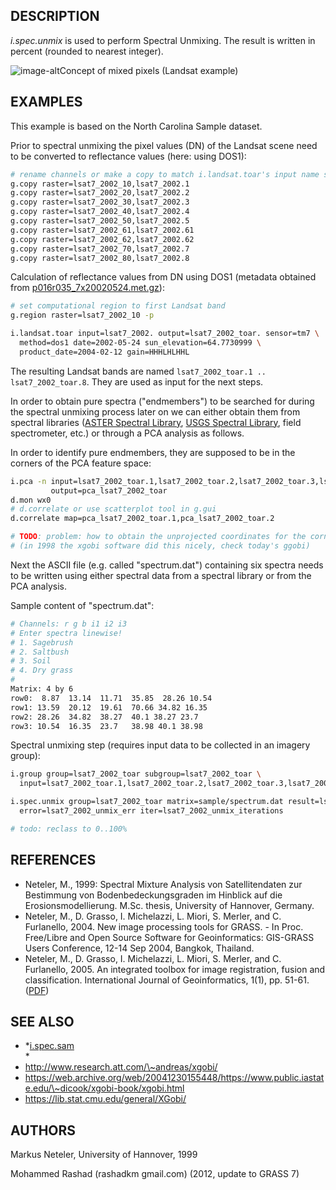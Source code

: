 ## DESCRIPTION

*i.spec.unmix* is used to perform Spectral Unmixing. The result is
written in percent (rounded to nearest integer).

![image-alt](mixed_pixels_spectrum.png)Concept of mixed pixels (Landsat
example)

## EXAMPLES

This example is based on the North Carolina Sample dataset.

Prior to spectral unmixing the pixel values (DN) of the Landsat scene
need to be converted to reflectance values (here: using DOS1):

```sh
# rename channels or make a copy to match i.landsat.toar's input name scheme:
g.copy raster=lsat7_2002_10,lsat7_2002.1
g.copy raster=lsat7_2002_20,lsat7_2002.2
g.copy raster=lsat7_2002_30,lsat7_2002.3
g.copy raster=lsat7_2002_40,lsat7_2002.4
g.copy raster=lsat7_2002_50,lsat7_2002.5
g.copy raster=lsat7_2002_61,lsat7_2002.61
g.copy raster=lsat7_2002_62,lsat7_2002.62
g.copy raster=lsat7_2002_70,lsat7_2002.7
g.copy raster=lsat7_2002_80,lsat7_2002.8
```

Calculation of reflectance values from DN using DOS1 (metadata obtained
from
[p016r035\_7x20020524.met.gz](https://www.grassbook.org/wp-content/uploads/ncexternal/landsat/2002/p016r035_7x20020524.met.gz)):

```sh
# set computational region to first Landsat band
g.region raster=lsat7_2002_10 -p

i.landsat.toar input=lsat7_2002. output=lsat7_2002_toar. sensor=tm7 \
  method=dos1 date=2002-05-24 sun_elevation=64.7730999 \
  product_date=2004-02-12 gain=HHHLHLHHL
```

The resulting Landsat bands are named `lsat7_2002_toar.1 ..
lsat7_2002_toar.8`. They are used as input for the next steps.

In order to obtain pure spectra ("endmembers") to be searched for during
the spectral unmixing process later on we can either obtain them from
spectral libraries ([ASTER Spectral
Library](https://speclib.jpl.nasa.gov/), [USGS Spectral
Library](https://speclab.cr.usgs.gov/spectral-lib.html), field
spectrometer, etc.) or through a PCA analysis as follows.

In order to identify pure endmembers, they are supposed to be in the
corners of the PCA feature space:

```sh
i.pca -n input=lsat7_2002_toar.1,lsat7_2002_toar.2,lsat7_2002_toar.3,lsat7_2002_toar.4,lsat7_2002_toar.5,lsat7_2002_toar.7 \
         output=pca_lsat7_2002_toar
d.mon wx0
# d.correlate or use scatterplot tool in g.gui
d.correlate map=pca_lsat7_2002_toar.1,pca_lsat7_2002_toar.2

# TODO: problem: how to obtain the unprojected coordinates for the corner pixels?
# (in 1998 the xgobi software did this nicely, check today's ggobi)
```

Next the ASCII file (e.g. called "spectrum.dat") containing six spectra
needs to be written using either spectral data from a spectral library
or from the PCA analysis.

Sample content of "spectrum.dat":

```sh
# Channels: r g b i1 i2 i3
# Enter spectra linewise!
# 1. Sagebrush
# 2. Saltbush
# 3. Soil
# 4. Dry grass
#
Matrix: 4 by 6
row0:  8.87  13.14  11.71  35.85  28.26 10.54
row1: 13.59  20.12  19.61  70.66 34.82 16.35
row2: 28.26  34.82  38.27  40.1 38.27 23.7
row3: 10.54  16.35  23.7   38.98 40.1 38.98
```

Spectral unmixing step (requires input data to be collected in an
imagery group):

```sh
i.group group=lsat7_2002_toar subgroup=lsat7_2002_toar \
  input=lsat7_2002_toar.1,lsat7_2002_toar.2,lsat7_2002_toar.3,lsat7_2002_toar.4,lsat7_2002_toar.5,lsat7_2002_toar.7

i.spec.unmix group=lsat7_2002_toar matrix=sample/spectrum.dat result=lsat7_2002_unmix \
  error=lsat7_2002_unmix_err iter=lsat7_2002_unmix_iterations

# todo: reclass to 0..100%
```

## REFERENCES

  - Neteler, M., 1999: Spectral Mixture Analysis von Satellitendaten zur
    Bestimmung von Bodenbedeckungsgraden im Hinblick auf die
    Erosionsmodellierung. M.Sc. thesis, University of Hannover, Germany.
  - Neteler, M., D. Grasso, I. Michelazzi, L. Miori, S. Merler, and C.
    Furlanello, 2004. New image processing tools for GRASS. - In Proc.
    Free/Libre and Open Source Software for Geoinformatics: GIS-GRASS
    Users Conference, 12-14 Sep 2004, Bangkok, Thailand.
  - Neteler, M., D. Grasso, I. Michelazzi, L. Miori, S. Merler, and C.
    Furlanello, 2005. An integrated toolbox for image registration,
    fusion and classification. International Journal of Geoinformatics,
    1(1), pp. 51-61.
    ([PDF](https://neteler.org/wp-content/uploads/neteler/papers/neteler2005_IJG_051-061_draft.pdf))

## SEE ALSO

  - *[i.spec.sam](i.spec.sam.md)  
    *
  - http://www.research.att.com/\~andreas/xgobi/
  - https://web.archive.org/web/20041230155448/https://www.public.iastate.edu/\~dicook/xgobi-book/xgobi.html
  - https://lib.stat.cmu.edu/general/XGobi/

## AUTHORS

Markus Neteler, University of Hannover, 1999

Mohammed Rashad (rashadkm gmail.com) (2012, update to GRASS 7)
